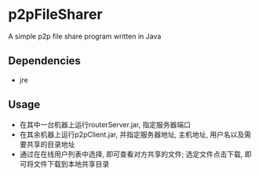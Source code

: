 # p2pFileSharer
A simple p2p file share program written in Java
## Dependencies
- jre  
## Usage
- 在其中一台机器上运行routerServer.jar, 指定服务器端口
- 在其余机器上运行p2pClient.jar, 并指定服务器地址, 主机地址, 用户名以及需要共享的目录地址
- 通过在在线用户列表中选择, 即可查看对方共享的文件; 选定文件点击下载, 即可将文件下载到本地共享目录  
